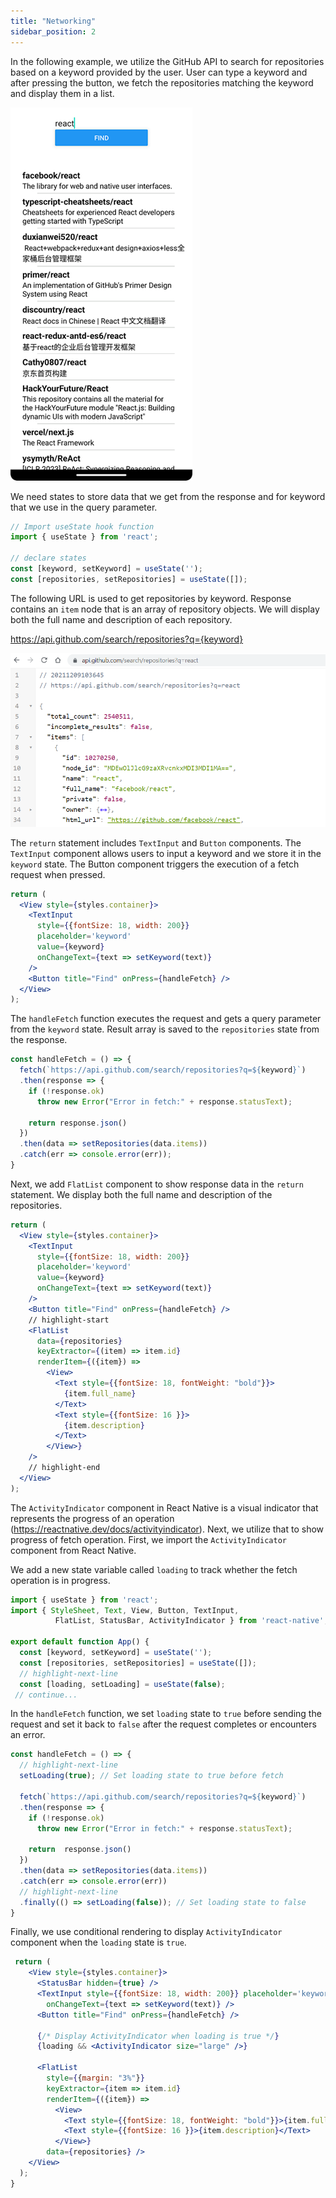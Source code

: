 ```yaml
---
title: "Networking"
sidebar_position: 2
---
```

In the following example, we utilize the GitHub API to search for repositories based on a keyword provided by the user. User can type a keyword and after pressing the button, we fetch the repositories matching the keyword and display them in a list.

![](img/github2.png)

We need states to store data that we get from the response and for keyword that we use in the query parameter.
```js
// Import useState hook function
import { useState } from 'react';

// declare states
const [keyword, setKeyword] = useState('');
const [repositories, setRepositories] = useState([]);
```
The following URL is used to get repositories by keyword. Response contains an `item` node that is an array of repository objects. We will display both the full name and description of each repository.

https://api.github.com/search/repositories?q={keyword}

![](img/github1.png)

The `return` statement includes `TextInput` and `Button` components. The `TextInput` component allows users to input a keyword and we store it in the `keyword` state. The Button component triggers the execution of a fetch request when pressed.
```jsx
return (
  <View style={styles.container}>
    <TextInput 
      style={{fontSize: 18, width: 200}} 
      placeholder='keyword' 
      value={keyword}
      onChangeText={text => setKeyword(text)} 
    />
    <Button title="Find" onPress={handleFetch} />
  </View>
);
```
The `handleFetch` function executes the request and gets a query parameter from the `keyword` state. Result array is saved to the `repositories` state from the response.
```js
const handleFetch = () => {
  fetch(`https://api.github.com/search/repositories?q=${keyword}`)
  .then(response => {
    if (!response.ok)
      throw new Error("Error in fetch:" + response.statusText);
      
    return response.json()
  })
  .then(data => setRepositories(data.items))
  .catch(err => console.error(err));    
}
```
Next, we add `FlatList` component to show response data in the `return` statement. We display both the full name and description of the repositories.
```jsx
return (
  <View style={styles.container}>
    <TextInput 
      style={{fontSize: 18, width: 200}} 
      placeholder='keyword' 
      value={keyword}
      onChangeText={text => setKeyword(text)} 
    />
    <Button title="Find" onPress={handleFetch} />
    // highlight-start
    <FlatList
      data={repositories} 
      keyExtractor={(item) => item.id}
      renderItem={({item}) =>
        <View>
          <Text style={{fontSize: 18, fontWeight: "bold"}}>
            {item.full_name}
          </Text>
          <Text style={{fontSize: 16 }}>
            {item.description}
          </Text>
        </View>}
    /> 
    // highlight-end
  </View>
);
```
The `ActivityIndicator` component in React Native is a visual indicator that represents the progress of an operation (https://reactnative.dev/docs/activityindicator). Next, we utilize that to show progress of fetch operation. First, we import the `ActivityIndicator` component from React Native.

We add a new state variable called `loading` to track whether the fetch operation is in progress.
```js
import { useState } from 'react';
import { StyleSheet, Text, View, Button, TextInput, 
          FlatList, StatusBar, ActivityIndicator } from 'react-native';

export default function App() {
  const [keyword, setKeyword] = useState('');
  const [repositories, setRepositories] = useState([]);
  // highlight-next-line
  const [loading, setLoading] = useState(false);
 // continue...
```
In the `handleFetch` function, we set `loading` state to `true` before sending the request and set it back to `false` after the request completes or encounters an error.
```js
const handleFetch = () => {
  // highlight-next-line
  setLoading(true); // Set loading state to true before fetch
    
  fetch(`https://api.github.com/search/repositories?q=${keyword}`)
  .then(response => {    
    if (!response.ok)
      throw new Error("Error in fetch:" + response.statusText);
      
    return  response.json()
  })
  .then(data => setRepositories(data.items))
  .catch(err => console.error(err))
  // highlight-next-line
  .finally(() => setLoading(false)); // Set loading state to false   
}
```
Finally, we use conditional rendering to display `ActivityIndicator` component when the `loading` state is `true`.
```jsx
 return (
    <View style={styles.container}>
      <StatusBar hidden={true} />
      <TextInput style={{fontSize: 18, width: 200}} placeholder='keyword' 
        onChangeText={text => setKeyword(text)} />
      <Button title="Find" onPress={handleFetch} />
      
      {/* Display ActivityIndicator when loading is true */}
      {loading && <ActivityIndicator size="large" />}
      
      <FlatList 
        style={{margin: "3%"}}
        keyExtractor={item => item.id} 
        renderItem={({item}) => 
          <View>
            <Text style={{fontSize: 18, fontWeight: "bold"}}>{item.full_name}</Text>
            <Text style={{fontSize: 16 }}>{item.description}</Text>
          </View>}
        data={repositories} /> 
    </View>
  );
}
```

